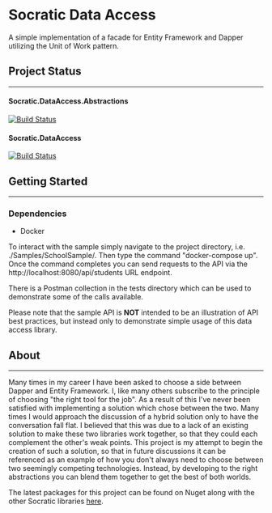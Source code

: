 # **Socratic Data Access**
A simple implementation of a facade for Entity Framework and Dapper utilizing the Unit of Work pattern.

## **Project Status**
---
#### Socratic.DataAccess.Abstractions 
[![Build Status](https://dev.azure.com/jesmith26/SocraticProgrammer/_apis/build/status/Libraries/Socratic.DataAccess.Abstractions-CI?branchName=dev)](https://dev.azure.com/jesmith26/SocraticProgrammer/_build/latest?definitionId=12&branchName=dev)

#### Socratic.DataAccess
[![Build Status](https://dev.azure.com/jesmith26/SocraticProgrammer/_apis/build/status/Libraries/Socratic.DataAccess-CI?branchName=dev)](https://dev.azure.com/jesmith26/SocraticProgrammer/_build/latest?definitionId=19&branchName=dev)

## **Getting Started**
---
### Dependencies
- Docker 

To interact with the sample simply navigate to the project directory, i.e. ./Samples/SchoolSample/. Then type the command "docker-compose up". Once the command completes you can send requests to the API via the http://localhost:8080/api/students URL endpoint.

There is a Postman collection in the tests directory which can be used to demonstrate some of the calls available.

Please note that the sample API is **NOT** intended to be an illustration of API best practices, but instead only to demonstrate simple usage of this data access library.

## **About**
---
Many times in my career I have been asked to choose a side between Dapper and Entity Framework. I, like many others subscribe to the principle of choosing "the right tool for the job". As a result of this I've never been satisfied with implementing a solution which chose between the two. Many times I would approach the discussion of a hybrid solution only to have the conversation fall flat. I believed that this was due to a lack of an existing solution to make these two libraries work together, so that they could each complement the other's weak points. This project is my attempt to begin the creation of such a solution, so that in future discussions it can be referenced as an example of how you don't always need to choose between two seemingly competing technologies. Instead, by developing to the right abstractions you can blend them together to get the best of both worlds.


The latest packages for this project can be found on Nuget along with the other Socratic libraries [here](https://www.nuget.org/packages?q=socratic&prerel=false).